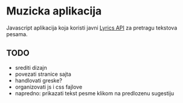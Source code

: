 # Muzicka aplikacija

Javascript aplikacija koja koristi javni [Lyrics API](https://lyrics.ovh/) za pretragu tekstova pesama.

## TODO

- srediti dizajn
- povezati stranice sajta
- handlovati greske?
- organizovati js i css fajlove
- napredno: prikazati tekst pesme klikom na predlozenu sugestiju
